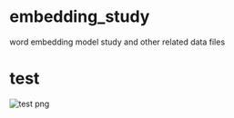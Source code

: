 # embedding_study
word embedding model study and other related data files

# test
![test png](https://user-images.githubusercontent.com/77262733/131957844-6e82d00c-4b59-44b9-af97-e3012d8c1448.png)
